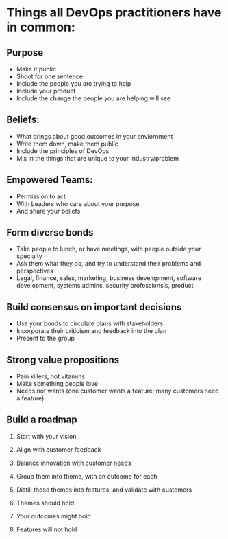 # Things all DevOps practitioners have in common:
## Purpose
-   Make it public
-   Shoot for one sentence
-   Include the people you are trying to help
-   Include your product
-   Include the change the people you are helping will see

## Beliefs:
-   What brings about good outcomes in your enviornment
-   Write them down, make them public
-   Include the principles of DevOps
-   Mix in the things that are unique to your industry/problem

## Empowered Teams:
-   Permission to act
-   With Leaders who care about your purpose
-   And share your beliefs

## Form diverse bonds
-   Take people to lunch, or have meetings, with people outside your specialty
-   Ask them what they do, and try to understand their problems and perspectives
-   Legal, finance, sales, marketing, business development, software development, systems admins, security professionsls, product

## Build consensus on important decisions
-   Use your bonds to circulate plans with stakeholders
-   Incorporate their criticism and feedback into the plan
-   Present to the group

## Strong value propositions
-   Pain killers, not vitamins
-   Make something people love
-   Needs not wants (one customer wants a feature; many customers need a feature)

## Build a roadmap
1.  Start with your vision
2.  Align with customer feedback
3.  Balance innovation with customer needs
4.  Group them into theme, with an outcome for each
5.  Distill those themes into features, and validate with customers

1.  Themes should hold
2.  Your outcomes might hold
3.  Features will not hold